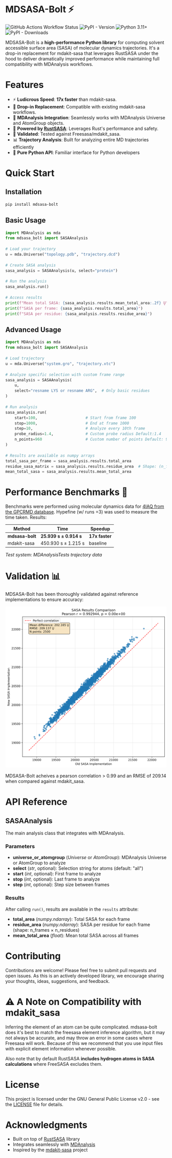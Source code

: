 # MDSASA-Bolt ⚡️

![GitHub Actions Workflow Status](https://img.shields.io/github/actions/workflow/status/maxall41/mdsasa-bolt/python.yml)
![PyPI - Version](https://img.shields.io/pypi/v/mdsasa-bolt)
![Python 3.11+](https://img.shields.io/badge/python-3.11+-blue.svg)
![PyPI - Downloads](https://img.shields.io/pypi/dm/mdsasa-bolt)

MDSASA-Bolt is a **high-performance Python library** for computing solvent accessible surface area (SASA) of molecular dynamics trajectories. It's a drop-in replacement for mdakit-sasa that leverages RustSASA under the hood to deliver dramatically improved performance while maintaining full compatibility with MDAnalysis workflows.

# Features

- ⚡️ **Ludicrous Speed**: **17x faster** than mdakit-sasa.
- 🔄 **Drop-in Replacement**: Compatible with existing mdakit-sasa workflows.
- 🧬 **MDAnalysis Integration**: Seamlessly works with MDAnalysis Universe and AtomGroup objects.
- 🦀 **Powered by [RustSASA](https://github.com/maxall41/RustSASA)**: Leverages Rust's performance and safety.
- 🧪 **Validated**: Tested against Freesasa/mdakit_sasa.
- 📊 **Trajectory Analysis**: Built for analyzing entire MD trajectories efficiently
- 🐍 **Pure Python API**: Familiar interface for Python developers

# Quick Start

## Installation

```bash
pip install mdsasa-bolt
```

## Basic Usage

```python
import MDAnalysis as mda
from mdsasa_bolt import SASAAnalysis

# Load your trajectory
u = mda.Universe("topology.pdb", "trajectory.dcd")

# Create SASA analysis
sasa_analysis = SASAAnalysis(u, select="protein")

# Run the analysis
sasa_analysis.run()

# Access results
print(f"Mean total SASA: {sasa_analysis.results.mean_total_area:.2f} Ų")
print(f"SASA per frame: {sasa_analysis.results.total_area}")
print(f"SASA per residue: {sasa_analysis.results.residue_area}")
```

## Advanced Usage

```python
import MDAnalysis as mda
from mdsasa_bolt import SASAAnalysis

# Load trajectory
u = mda.Universe("system.gro", "trajectory.xtc")

# Analyze specific selection with custom frame range
sasa_analysis = SASAAnalysis(
    u,
    select="resname LYS or resname ARG",  # Only basic residues
)

# Run analysis
sasa_analysis.run(
    start=100,                     # Start from frame 100
    stop=1000,                     # End at frame 1000
    step=10,                       # Analyze every 10th frame
    probe_radius=1.4,              # Custom probe radius Default:1.4
    n_points=960                   # Custom number of points Default: 960
)

# Results are available as numpy arrays
total_sasa_per_frame = sasa_analysis.results.total_area
residue_sasa_matrix = sasa_analysis.results.residue_area  # Shape: (n_frames, n_residues)
mean_total_sasa = sasa_analysis.results.mean_total_area
```

# Performance Benchmarks 🚀

Benchmarks were performed using molecular dynamics data for [4IAQ from the GPCRMD database](https://www.gpcrmd.org/view/85/). Hypefine (w/ runs =3) was used to measure the time taken. Results:

| Method | Time | Speedup |
|--------|------|---------|
| **mdsasa-bolt** | **25.939 s ±  0.914 s** | **17x faster** |
| mdakit-sasa | 450.930 s ±  1.215 s  | baseline |

*Test system: MDAnalysisTests trajectory data*

# Validation 📊

MDSASA-Bolt has been thoroughly validated against reference implementations to ensure accuracy:

![Comparing SASA results](https://github.com/maxall41/mdsasa-bolt/blob/main/bench/sasa_comparison.png)


MDSASA-Bolt acheives a pearson correlation > 0.99 and an RMSE of 209.14 when compared against mdakit_sasa.

# API Reference

## SASAAnalysis

The main analysis class that integrates with MDAnalysis.

### Parameters

- **universe_or_atomgroup** (*Universe* or *AtomGroup*): MDAnalysis Universe or AtomGroup to analyze
- **select** (*str*, optional): Selection string for atoms (default: "all")
- **start** (*int*, optional): First frame to analyze
- **stop** (*int*, optional): Last frame to analyze
- **step** (*int*, optional): Step size between frames

### Results

After calling `run()`, results are available in the `results` attribute:

- **total_area** (*numpy.ndarray*): Total SASA for each frame
- **residue_area** (*numpy.ndarray*): SASA per residue for each frame (shape: n_frames × n_residues)
- **mean_total_area** (*float*): Mean total SASA across all frames

# Contributing

Contributions are welcome! Please feel free to submit pull requests and open issues. As this is an actively developed library, we encourage sharing your thoughts, ideas, suggestions, and feedback.

# ⚠️ A Note on Compatibility with mdakit_sasa

Inferring the element of an atom can be quite complicated. mdsasa-bolt does it's best to match the freesasa element inference algorithm, but it may not always be accurate, and may throw an error in some cases where Freesasa will work. Because of this we recommend that you use input files with explicit element information whenever possible.

Also note that by default RustSASA **includes hydrogen atoms in SASA calculations** where FreeSASA excludes them.


# License

This project is licensed under the GNU General Public License v2.0 - see the [LICENSE](LICENSE) file for details.

# Acknowledgments

- Built on top of [RustSASA](https://github.com/maxall41/RustSASA) library
- Integrates seamlessly with [MDAnalysis](https://www.mdanalysis.org/)
- Inspired by the [mdakit-sasa](https://github.com/MDAnalysis/mdakit-sasa) project
